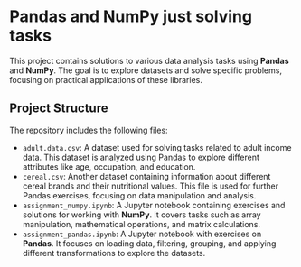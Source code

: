 #  Pandas and NumPy just solving tasks

This project contains solutions to various data analysis tasks using **Pandas** and **NumPy**. The goal is to explore datasets and solve specific problems, focusing on practical applications of these libraries.

## Project Structure

The repository includes the following files:

- `adult.data.csv`: A dataset used for solving tasks related to adult income data. This dataset is analyzed using Pandas to explore different attributes like age, occupation, and education.
- `cereal.csv`: Another dataset containing information about different cereal brands and their nutritional values. This file is used for further Pandas exercises, focusing on data manipulation and analysis.
- `assignment_numpy.ipynb`: A Jupyter notebook containing exercises and solutions for working with **NumPy**. It covers tasks such as array manipulation, mathematical operations, and matrix calculations.
- `assignment_pandas.ipynb`: A Jupyter notebook with exercises on **Pandas**. It focuses on loading data, filtering, grouping, and applying different transformations to explore the datasets.